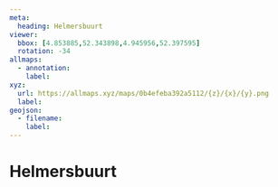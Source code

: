 ```yaml
---
meta:
  heading: Helmersbuurt
viewer:
  bbox: [4.853885,52.343898,4.945956,52.397595]
  rotation: -34
allmaps:
  - annotation:
    label: 
xyz:
  url: https://allmaps.xyz/maps/0b4efeba392a5112/{z}/{x}/{y}.png
  label: 
geojson: 
  - filename: 
    label: 
---
```

# Helmersbuurt